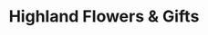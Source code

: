 ---
title: "Highland Flowers & Gifts"
url: /vernon-township/highland-flowers-and-gifts/
shop: gift
---